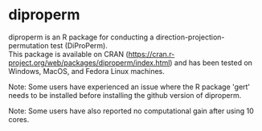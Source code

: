 # diproperm

diproperm is an R package for conducting a direction-projection-permutation test (DiProPerm).  
This package is available on CRAN (https://cran.r-project.org/web/packages/diproperm/index.html) and has been tested on Windows, MacOS, and Fedora Linux machines.

Note: Some users have experienced an issue where the R package 'gert' needs to be installed before installing the github version of diproperm. 

Note: Some users have also reported no computational gain after using 10 cores.
